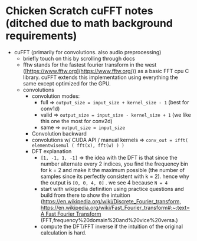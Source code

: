 # Chicken Scratch cuFFT notes (ditched due to math background requirements)
- cuFFT (primarily for convolutions. also audio preprocessing)
    - briefly touch on this by scrolling through docs
    - fftw stands for the fastest fourier transform in the west ([https://www.fftw.org](https://www.fftw.org/)) as a basic FFT cpu C library. cuFFT extends this implementation using everything the same except optimized for the GPU.
    - convolutions
        - convolution modes:
            - full ⇒ `output_size = input_size + kernel_size - 1` (best for conv1d)
            - valid ⇒ `output_size = input_size - kernel_size + 1` (we like this one the most for conv2d)
            - same ⇒ `output_size = input_size`
        - Convolution backward
        - convolutions w/ CUDA API / manual kernels ⇒ `conv_out = ifft( elementwisemul ( fft(x), fft(w) ) )`
        - DFT explanation
            - `[1, -1, 1, -1]` ⇒ the idea with the DFT is that since the number alternate every 2 indices, you find the frequency bin for k = 2 and make it the maximum possible (the number of samples since its perfectly consistent with k = 2). hence why the output is `[0, 0, 4, 0]` . we see 4 because `N = 4`
            - start with wikipedia definition using practice questions and build from there to show the intuition (https://en.wikipedia.org/wiki/Discrete_Fourier_transform, [https://en.wikipedia.org/wiki/Fast_Fourier_transform#:~:text=A Fast Fourier Transform](https://en.wikipedia.org/wiki/Fast_Fourier_transform#:~:text=A%20Fast%20Fourier%20Transform%20) (FFT,frequency%20domain%20and%20vice%20versa.)
            - compute the DFT/FFT inverse if the intuition of the original calculation is hard.